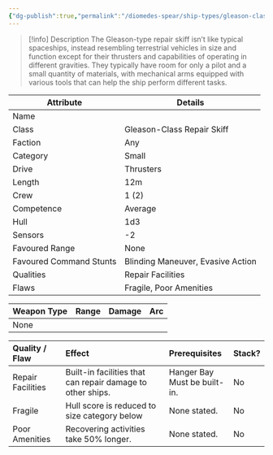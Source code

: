 ```yaml
---
{"dg-publish":true,"permalink":"/diomedes-spear/ship-types/gleason-class-repair-skiff/"}
---
```


> [!info] Description
> The Gleason-type repair skiff isn’t like typical spaceships, instead resembling terrestrial vehicles in size and function except for their thrusters and capabilities of operating in different gravities. They typically have room for only a pilot and a small quantity of materials, with mechanical arms equipped with various tools that can help the ship perform different tasks.

| Attribute               | Details                           |
| ----------------------- | --------------------------------- |
| Name                    |                                   |
| Class                   | Gleason-Class Repair Skiff        |
| Faction                 | Any                               |
| Category                | Small                             |
| Drive                   | Thrusters                         |
| Length                  | 12m                               |
| Crew                    | 1 (2)                             |
| Competence              | Average                           |
| Hull                    | 1d3                               |
| Sensors                 | -2                                |
| Favoured Range          | None                              |
| Favoured Command Stunts | Blinding Maneuver, Evasive Action |
| Qualities               | Repair Facilities                 |
| Flaws                   | Fragile, Poor Amenities           |

| Weapon Type | Range | Damage | Arc |
| ----------- | ----- | ------ | --- |
| None        |       |        |     |

| Quality / Flaw    | Effect                                                     | Prerequisites                   | Stack? |
| :---------------- | :--------------------------------------------------------- | :------------------------------ | :----- |
| Repair Facilities | Built-in facilities that can repair damage to other ships. | Hanger Bay<br>Must be built-in. | No     |
| Fragile           | Hull score is reduced to size category below               | None stated.                    | No     |
| Poor Amenities    | Recovering activities take 50% longer.                     | None stated.                    | No     |
